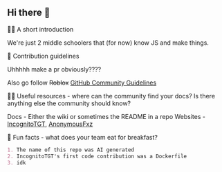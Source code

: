## Hi there 👋



🙋‍♀️ A short introduction


We're just 2 middle schoolers that (for now) know JS and make things. 



🌈 Contribution guidelines

Uhhhhh make a pr obviously????

Also go follow ~~Roblox~~ [GitHub Community Guidelines](https://docs.github.com/en/site-policy/github-terms/github-community-guidelines)


👩‍💻 Useful resources - where can the community find your docs? Is there anything else the community should know?

Docs -  Either the wiki or sometimes the README in a repo
Websites - [IncognitoTGT](https://sudormrf.ml), [AnonymousFxz](https://anonymousfxz.cf)



🍿 Fun facts - what does your team eat for breakfast?

```md
1. The name of this repo was AI generated
2. IncognitoTGT's first code contribution was a Dockerfile
3. idk
```
